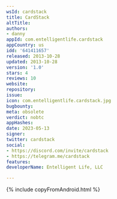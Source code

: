 ```yaml
---
wsId: cardstack
title: CardStack
altTitle: 
authors:
- danny
appId: com.entelligentlife.cardstack
appCountry: us
idd: '641411657'
released: 2013-10-28
updated: 2013-10-28
version: '1.0'
stars: 4
reviews: 10
website: 
repository: 
issue: 
icon: com.entelligentlife.cardstack.jpg
bugbounty: 
meta: obsolete
verdict: nobtc
appHashes: 
date: 2023-05-13
signer: 
twitter: cardstack
social:
- https://discord.com/invite/cardstack
- https://telegram.me/cardstack
features: 
developerName: Entelligent Life, LLC

---
```


{% include copyFromAndroid.html %}
